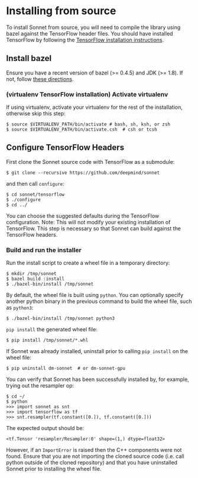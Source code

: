 # Installing from source

To install Sonnet from source, you will need to compile the library using bazel 
against the TensorFlow header files. You should have installed TensorFlow by
following the [TensorFlow installation instructions](https://www.tensorflow.org/install/).

## Install bazel

Ensure you have a recent version of bazel (>= 0.4.5) and JDK (>= 1.8). If not,
follow [these directions](https://bazel.build/versions/master/docs/install.html).

### (virtualenv TensorFlow installation) Activate virtualenv

If using virtualenv, activate your virtualenv for the rest of the installation,
otherwise skip this step:

```shell
$ source $VIRTUALENV_PATH/bin/activate # bash, sh, ksh, or zsh
$ source $VIRTUALENV_PATH/bin/activate.csh  # csh or tcsh
```

## Configure TensorFlow Headers

First clone the Sonnet source code with TensorFlow as a submodule:

```shell
$ git clone --recursive https://github.com/deepmind/sonnet
```

and then call `configure`:

```shell
$ cd sonnet/tensorflow
$ ./configure
$ cd ../
```

You can choose the suggested defaults during the TensorFlow configuration.
Note: This will not modify your existing installation of TensorFlow. This step
is necessary so that Sonnet can build against the TensorFlow headers.

### Build and run the installer

Run the install script to create a wheel file in a temporary directory:

```shell
$ mkdir /tmp/sonnet
$ bazel build :install
$ ./bazel-bin/install /tmp/sonnet
```

By default, the wheel file is built using `python`. You can optionally specify
another python binary in the previous command to build the wheel file, such as
`python3`:

```
$ ./bazel-bin/install /tmp/sonnet python3
```

`pip install` the generated wheel file:

```shell
$ pip install /tmp/sonnet/*.whl
```

If Sonnet was already installed, uninstall prior to calling `pip install` on
the wheel file:

```shell
$ pip uninstall dm-sonnet  # or dm-sonnet-gpu
```

You can verify that Sonnet has been successfully installed by, for example,
trying out the resampler op:

```shell
$ cd ~/
$ python
>>> import sonnet as snt
>>> import tensorflow as tf
>>> snt.resampler(tf.constant([0.]), tf.constant([0.]))
```

The expected output should be:

```shell
<tf.Tensor 'resampler/Resampler:0' shape=(1,) dtype=float32>
```

However, if an `ImportError` is raised then the C++ components were not found.
Ensure that you are not importing the cloned source code (i.e. call python
outside of the cloned repository) and that you have uninstalled Sonnet prior to
installing the wheel file.

